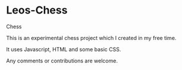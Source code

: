 # Leos-Chess
Chess

This is an experimental chess project which I created in my free time.

It uses Javascript, HTML and some basic CSS.

Any comments or contributions are welcome.
